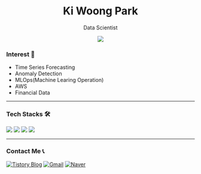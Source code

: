 <h1 align="center"> Ki Woong Park</h1>
<p align="center"> Data Scientist

<p align="center">
  <a href="https://www.notion.so/1fbbd8800c74803c8e8df57f2e99c7aa?source=copy_link">
    <!-- 라벨-메시지-색상 -->
    <img src="https://img.shields.io/badge/이력서_(Resume)-Notion-000000?style=for-the-badge&logo=notion&logoColor=white"/>
  </a>
</p>

### Interest 🧐
- Time Series Forecasting
- Anomaly Detection
- MLOps(Machine Learing Operation)
- AWS
- Financial Data
---
###  Tech Stacks 🛠️
<p align="left">
  <img src="https://img.shields.io/badge/Python-3776AB?style=for-the-badge&logo=python&logoColor=white"/>
  <img src="https://img.shields.io/badge/PyTorch-EE4C2C?style=for-the-badge&logo=pytorch&logoColor=white"/>
  <img src="https://img.shields.io/badge/TensorFlow-FF6F00?style=for-the-badge&logo=tensorflow&logoColor=white"/>
  <img src="https://img.shields.io/badge/MySQL-4479A1?style=for-the-badge&logo=mysql&logoColor=white"/>
</p>

---
###  Contact Me 📞
<div align="left">

[![Tistory Blog](https://img.shields.io/badge/Tistory-000000?style=flat-square&logo=tistory&logoColor=white)](https://fintechdata.tistory.com/)
[![Gmail](https://img.shields.io/badge/Gmail-D14836?style=flat-square&logo=gmail&logoColor=white)](mailto:kiwoong616@gmail.com)
[![Naver](https://img.shields.io/badge/Naver-03C75A?style=flat-square&logo=naver&logoColor=white)](mailto:kiwoong0616@naver.com)
</div>

